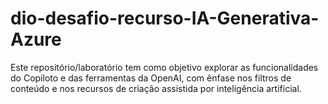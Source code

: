 # dio-desafio-recurso-IA-Generativa-Azure
Este repositório/laboratório tem como objetivo explorar as funcionalidades do Copiloto e das ferramentas da OpenAI, com ênfase nos filtros de conteúdo e nos recursos de criação assistida por inteligência artificial.
